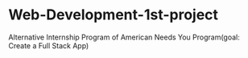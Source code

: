 # Web-Development-1st-project
Alternative Internship Program of American Needs You Program(goal: Create a Full Stack App)
